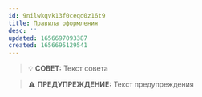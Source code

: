 ```yaml
---
id: 9nilwkqvk13f0ceqd0z16t9
title: Правила оформления
desc: ''
updated: 1656697093387
created: 1656695129541
---
```


> 💡 **СОВЕТ:** Текст совета

> ⚠️ **ПРЕДУПРЕЖДЕНИЕ:** Текст предупреждения
